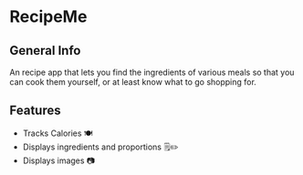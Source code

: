 # RecipeMe

## General Info

An recipe app that lets you find the ingredients of various meals so that you can cook them yourself, or at least know what to go shopping for.

## Features

- Tracks Calories 🍽️
- Displays ingredients and proportions 🗒️✏️
- Displays images 📷
